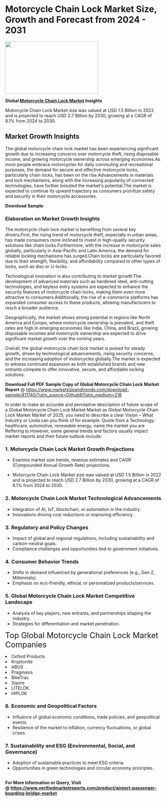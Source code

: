 <H1>Motorcycle Chain Lock Market Size, Growth and Forecast from 2024 - 2031</H1><img class="aligncenter size-medium wp-image-584254" src="https://thirdeyenews.in/wp-content/uploads/2024/09/Global-Market-Research-300x168.jpeg" alt="" width="300" height="168" /><p><strong>Global&nbsp;<a href="https://www.marketsizeandtrends.com/download-sample/411740/?utm_source=Github8j?utm_medium=218">Motorcycle Chain Lock Market</a> Insights</strong></p><p>Motorcycle Chain Lock Market size was valued at USD 1.5 Billion in 2022 and is projected to reach USD 2.7 Billion by 2030, growing at a CAGR of 8.1% from 2024 to 2030.</p><p><h2>Market Growth Insights</h2> <p>The global motorcycle chain lock market has been experiencing significant growth due to increasing concerns over motorcycle theft, rising disposable income, and growing motorcycle ownership across emerging economies.As more people embrace motorcycles for daily commuting and recreational purposes, the demand for secure and effective motorcycle locks, particularly chain locks, has been on the rise.Advancements in materials and lock mechanisms, along with the increasing popularity of connected technologies, have further boosted the market's potential.The market is expected to continue its upward trajectory as consumers prioritize safety and security in their motorcycle accessories.</p> <p><strong>Download Sample</strong></p> <h3>Elaboration on Market Growth Insights</h3> <p>The motorcycle chain lock market is benefiting from several key drivers.First, the rising trend of motorcycle theft, especially in urban areas, has made consumers more inclined to invest in high-quality security solutions like chain locks.Furthermore, with the increase in motorcycle sales globally, particularly in Asia-Pacific and Latin America, the demand for reliable locking mechanisms has surged.Chain locks are particularly favored due to their strength, flexibility, and affordability compared to other types of locks, such as disc or U-locks.</p> <p>Technological innovation is also contributing to market growth.The development of advanced materials such as hardened steel, anti-cutting technologies, and keyless entry systems are expected to enhance the security features of motorcycle chain locks, making them even more attractive to consumers.Additionally, the rise of e-commerce platforms has expanded consumer access to these products, allowing manufacturers to reach a broader audience.</p> <p>Geographically, the market shows strong potential in regions like North America and Europe, where motorcycle ownership is prevalent, and theft rates are high.In emerging economies like India, China, and Brazil, growing disposable incomes and motorcycle ownership are expected to drive significant market growth over the coming years.</p> <p>Overall, the global motorcycle chain lock market is poised for steady growth, driven by technological advancements, rising security concerns, and the increasing adoption of motorcycles globally.The market is expected to witness continued expansion as both established brands and new entrants compete to offer innovative, secure, and affordable locking solutions.</p> <p><span class=""><strong>Download Full PDF Sample Copy of Global Motorcycle Chain Lock Market Report</strong> @ <a href="https://www.marketsizeandtrends.com/download-sample/411740/?utm_source=Github8j?utm_medium=218" target="_blank">https://www.marketsizeandtrends.com/download-sample/411740/?utm_source=Github8j?utm_medium=218</a></span></p><p>In order to make an accurate and perceptive description of future scope of a Global&nbsp;Motorcycle Chain Lock Market Market as Global&nbsp;Motorcycle Chain Lock Market Market of 2025, you need to describe a clear Vision &ndash; What Industry or Linda can you think of for example: Quote from a Technology, healthcare, automotive, renewable energy, name the market you are Reffering to.However, some general trends and factors usually impact market reports and their future outlook include:</p><h3>1.&nbsp;<strong>Motorcycle Chain Lock Market Growth Projections</strong></h3><ul><li>Examine market size trends, revenue estimates and CAGR (Compounded Annual Growth Rate) projections.</li><li><p>Motorcycle Chain Lock Market size was valued at USD 1.5 Billion in 2022 and is projected to reach USD 2.7 Billion by 2030, growing at a CAGR of 8.1% from 2024 to 2030.</p></li></ul><h3>2.&nbsp;<strong>Motorcycle Chain Lock Market Technological Advancements</strong></h3><ul><li>Integration of AI, IoT, blockchain, or automation in the industry.</li><li>Innovations driving cost reductions or improving efficiency.</li></ul><h3>3.&nbsp;<strong>Regulatory and Policy Changes</strong></h3><ul><li>Impact of global and regional regulations, including sustainability and carbon-neutral goals.</li><li>Compliance challenges and opportunities tied to government initiatives.</li></ul><h3>4.&nbsp;<strong>Consumer Behavior Trends</strong></h3><ul><li>Shifts in demand influenced by generational preferences (e.g., Gen Z, Millennials).</li><li>Emphasis on eco-friendly, ethical, or personalized products/services.</li></ul><h3>5.&nbsp;<strong>Global Motorcycle Chain Lock Market Competitive Landscape</strong></h3><ul><li>Analysis of key players, new entrants, and partnerships shaping the industry.</li><li>Strategies for differentiation and market penetration.</li></ul><p data-pm-slice="1 1 []"><span style="color: inherit; font-family: inherit; font-size: 25px;">Top Global Motorcycle Chain Lock Market Companies</span></p><div class="" data-test-id=""><p><li>Oxford Products</li><li> Kryptonite</li><li> ABUS</li><li> Pragmasis</li><li> BikeTrac</li><li> Squire</li><li> LITELOK</li><li> HIPLOK</li></p></div><h3>6.&nbsp;<strong>Economic and Geopolitical Factors</strong></h3><ul><li>Influence of global economic conditions, trade policies, and geopolitical events.</li><li>Resilience of the market to inflation, currency fluctuations, or global crises.</li></ul><h3>7.&nbsp;<strong>Sustainability and ESG (Environmental, Social, and Governance)</strong></h3><ul><li>Adoption of sustainable practices to meet ESG criteria.</li><li>Opportunities in green technologies and circular economy principles.</li></ul><h2><strong style="font-size: 14px;">For More Information or Query, Visit @&nbsp;</strong><a style="background-color: #ffffff; font-size: 14px;" href="https://www.marketsizeandtrends.com/report/motorcycle-chain-lock-market/" target="_blank">https://www.verifiedmarketreports.com/product/airport-passenger-boarding-bridge-market</a></h2>